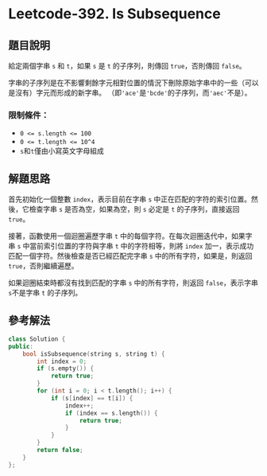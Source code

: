 
# Leetcode-392. Is Subsequence
## 題目說明
給定兩個字串 `s` 和 `t`，如果 `s` 是 `t` 的子序列，則傳回 `true`，否則傳回 `false`。

字串的子序列是在不影響剩餘字元相對位置的情況下刪除原始字串中的一些（可以是沒有）字元而形成的新字串。 （即`'ace'`是`'bcde'`的子序列，而`'aec'`不是）。

### 限制條件：
- `0 <= s.length <= 100`
- `0 <= t.length <= 10^4`
- `s`和`t`僅由小寫英文字母組成
## 解題思路
首先初始化一個整數 `index`，表示目前在字串 `s` 中正在匹配的字符的索引位置。然後，它檢查字串 `s` 是否為空，如果為空，則 `s` 必定是 `t` 的子序列，直接返回 `true`。

接著，函數使用一個迴圈遍歷字串 `t` 中的每個字符。在每次迴圈迭代中，如果字串 `s` 中當前索引位置的字符與字串 `t` 中的字符相等，則將 `index` 加一，表示成功匹配一個字符。然後檢查是否已經匹配完字串 `s` 中的所有字符，如果是，則返回 `true`，否則繼續遍歷。

如果迴圈結束時都沒有找到匹配的字串 `s` 中的所有字符，則返回 `false`，表示字串 `s`不是字串 `t` 的子序列。
## 參考解法
```cpp title="C++" showLineNumbers
class Solution {
public:
    bool isSubsequence(string s, string t) {
        int index = 0;
        if (s.empty()) {
            return true;
        }
        for (int i = 0; i < t.length(); i++) {
            if (s[index] == t[i]) {
                index++;
                if (index == s.length()) {
                    return true;
                }
            }
        }
        return false;
    }
};
```